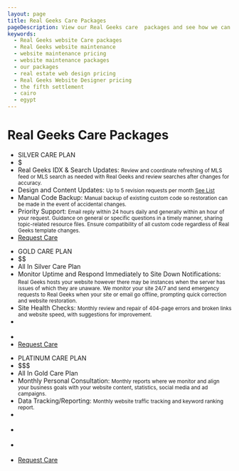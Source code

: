 ```yaml
---
layout: page
title: Real Geeks Care Packages
pageDescription: View our Real Geeks care  packages and see how we can help you with your real estate website.
keywords:
  - Real Geeks website Care packages
  - Real Geeks website maintenance
  - website maintenance pricing
  - website maintenance packages
  - our packages
  - real estate web design pricing
  - Real Geeks Website Designer pricing
  - the fifth settlement
  - cairo
  - egypt
---
```


<div id="our-packages">
  <h1>Real Geeks Care Packages</h1>
  <div class="container">
    <div class="full-width-inner-section inner-section-10 widget-area" style="padding-bottom:0;">
        <section id="text-43" class="widget widget_text">
            <div class="widget-wrap">
                <div class="textwidget">
                    <div class="pricing-table-container one-third first">
                        <ul class="pricing-table-list">
                            <li class="pricing-table-main-header">SILVER CARE PLAN</li>
                            <li class="pricing-table-cost-header">$</li>
                            <li class="pricing-table-cell">Real Geeks IDX & Search Updates: <small>Review and coordinate refreshing of MLS feed or MLS search as needed with Real Geeks and review searches after changes for accuracy.</small></li>
                            <li class="pricing-table-cell">Design and Content Updates: <small>Up to 5 revision requests per month <a href="/revision-request-list">See List</a></small></li>
                            <li class="pricing-table-cell">Manual Code Backup: <small>Manual backup of existing custom code so restoration can be made in the event of accidental changes.</small></li>
                            <li class="pricing-table-cell pricing-table-cell-height-224">Priority Support: <small>Email reply within 24 hours daily and generally within an hour of your request. Guidance on general or specific questions in a timely manner, sharing topic-related resource files. Ensure compatibility of all custom code regardless of Real Geeks template changes.</small></li>
                            <li class="pricing-table-button"><a class="button" href="/realgeeks-care-form">Request Care</a></li>
                        </ul>
                    </div>
                    <div class="pricing-table-container one-third">
                        <ul class="pricing-table-list">
                            <li class="pricing-table-main-header">GOLD CARE PLAN</li>
                            <li class="pricing-table-cost-header">$$</li>
                            <li class="pricing-table-cell">All In Silver Care Plan</li>
                            <li class="pricing-table-cell">Monitor Uptime and Respond Immediately to Site Down Notifications: <small>Real Geeks hosts your website however there may be instances when the server has issues of which they are unaware. We monitor your site 24/7 and send emergency requests to Real Geeks when your site or email go offline, prompting quick correction and website restoration.</small></li>
                            <li class="pricing-table-cell">Site Health Checks: <small>Monthly review and repair of 404-page errors and broken links and website speed, with suggestions for improvement.</small></li>
                            <li class="pricing-table-cell desktop-only"><br><br></li>
                            <li class="pricing-table-cell desktop-only pricing-table-cell-height-79"><br></li>
                            <li class="pricing-table-button"><a class="button" href="/realgeeks-care-form">Request Care</a></li>
                        </ul>
                    </div>
                    <div class="pricing-table-container one-third">
                        <ul class="pricing-table-list">
                            <li class="pricing-table-main-header">PLATINUM CARE PLAN</li>
                            <li class="pricing-table-cost-header">$$$</li>
                            <li class="pricing-table-cell">All In Gold Care Plan</li>
                            <li class="pricing-table-cell">Monthly Personal Consultation: <small>Monthly reports where we monitor and align your business goals with your website content, statistics, social media and ad campaigns.</small></li>
                            <li class="pricing-table-cell">Data Tracking/Reporting: <small>Monthly website traffic tracking and keyword ranking report.</small></li>
                            <li class="pricing-table-cell desktop-only"><br><br></li>
                            <li class="pricing-table-cell desktop-only"><br><br></li>
                            <li class="pricing-table-cell desktop-only"><br><br></li>
                            <li class="pricing-table-button"><a class="button" href="/realgeeks-care-form">Request Care</a></li>
                        </ul>
                    </div>
                    <!-- <div class="pricing-table-container one-third first">
                        <ul class="pricing-table-list">
                            <li class="pricing-table-main-header">Custom Plan</li>
                            <li class="pricing-table-cost-header">$55/Hour</li>
                            <li class="pricing-table-cell">Custom Pages</li>
                            <li class="pricing-table-cell">Animations</li>
                            <li class="pricing-table-cell">Custom Forms</li>
                            <li class="pricing-table-button"><a class="button" href="/realgeeks-care-form">Request Buildout</a></li>
                        </ul>
                    </div> -->
                </div>
            </div>
        </section>
    </div>
  </div>
</div>
